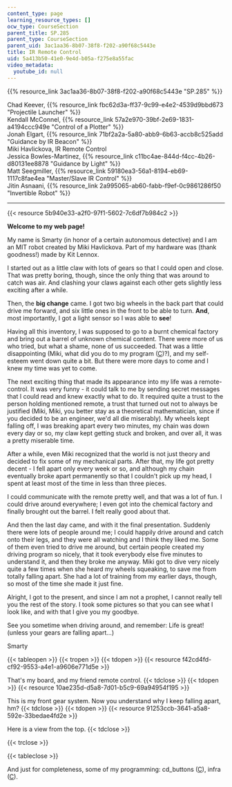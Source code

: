 ```yaml
---
content_type: page
learning_resource_types: []
ocw_type: CourseSection
parent_title: SP.285
parent_type: CourseSection
parent_uid: 3ac1aa36-8b07-38f8-f202-a90f68c5443e
title: IR Remote Control
uid: 5a413b50-41e0-9e4d-b05a-f275e8a55fac
video_metadata:
  youtube_id: null
---
```


{{% resource_link 3ac1aa36-8b07-38f8-f202-a90f68c5443e "SP.285" %}}

Chad Keever, {{% resource_link fbc62d3a-ff37-9c99-e4e2-4539d9bbd673 "Projectile Launcher" %}}  
Kendall McConnel, {{% resource_link 57a2e970-39bf-2e69-1831-a4194ccc949e "Control of a Plotter" %}}  
Jonah Elgart, {{% resource_link 71bf2a2a-5a80-abb9-6b63-accb8c525add "Guidance by IR Beacon" %}}  
Miki Havlickova, IR Remote Control  
Jessica Bowles-Martinez, {{% resource_link c11bc4ae-844d-f4cc-4b26-d80131ee8878 "Guidance by Light" %}}  
Matt Seegmiller, {{% resource_link 59180ea3-56a1-8194-eb69-1117c8fae4ea "Master/Slave IR Control" %}}  
Jitin Asnaani, {{% resource_link 2a995065-ab60-fabb-f9ef-0c9861286f50 "Invertible Robot" %}}

* * *

{{< resource 5b940e33-a2f0-97f1-5602-7c6df7b984c2 >}}

**Welcome to my web page!**

My name is Smarty (in honor of a certain autonomous detective) and I am an MIT robot created by Miki Havlickova. Part of my hardware was (thank goodness!) made by Kit Lennox.

I started out as a little claw with lots of gears so that I could open and close. That was pretty boring, though, since the only thing that was around to catch was air. And clashing your claws against each other gets slightly less exciting after a while.

Then, the **big change** came. I got two big wheels in the back part that could drive me forward, and six little ones in the front to be able to turn. **And**, most importantly, I got a light sensor so I was able to **see**!

Having all this inventory, I was supposed to go to a burnt chemical factory and bring out a barrel of unknown chemical content. There were more of us who tried, but what a shame, none of us succeeded. That was a little disappointing (Miki, what did you do to my program ([C](./resolveuid/91f53f1073a32a50657f239efca9111c))?), and my self-esteem went down quite a bit. But there were more days to come and I knew my time was yet to come.

The next exciting thing that made its appearance into my life was a remote-control. It was very funny - it could talk to me by sending secret messages that I could read and knew exactly what to do. It required quite a trust to the person holding mentioned remote, a trust that turned out not to always be justified (Miki, Miki, you better stay as a theoretical mathematician, since if you decided to be an engineer, we'd all die miserably). My wheels kept falling off, I was breaking apart every two minutes, my chain was down every day or so, my claw kept getting stuck and broken, and over all, it was a pretty miserable time.

After a while, even Miki recognized that the world is not just theory and decided to fix some of my mechanical parts. After that, my life got pretty decent - I fell apart only every week or so, and although my chain eventually broke apart permanently so that I couldn't pick up my head, I spent at least most of the time in less than three pieces.

I could communicate with the remote pretty well, and that was a lot of fun. I could drive around everywhere; I even got into the chemical factory and finally brought out the barrel. I felt really good about that.

And then the last day came, and with it the final presentation. Suddenly there were lots of people around me; I could happily drive around and catch onto their legs, and they were all watching and I think they liked me. Some of them even tried to drive me around, but certain people created my driving program so nicely, that it took everybody else five minutes to understand it, and then they broke me anyway. Miki got to dive very nicely quite a few times when she heard my wheels squeaking, to save me from totally falling apart. She had a lot of training from my earlier days, though, so most of the time she made it just fine.

Alright, I got to the present, and since I am not a prophet, I cannot really tell you the rest of the story. I took some pictures so that you can see what I look like, and with that I give you my goodbye.

See you sometime when driving around, and remember: Life is great! (unless your gears are falling apart...)

Smarty

{{< tableopen >}}
{{< tropen >}}
{{< tdopen >}}
{{< resource f42cd4fd-cf92-9553-a4e1-a9606e771d5e >}}  
  
That's my board, and my friend remote control.
{{< tdclose >}}
{{< tdopen >}}
{{< resource 10ae235d-d5a8-7d01-b5c9-69a94954f195 >}}  
  
This is my front gear system. Now you understand why I keep falling apart, hm?
{{< tdclose >}}
{{< tdopen >}}
{{< resource 91253ccb-3641-a5a8-592e-33bedae4fd2e >}}  
  
Here is a view from the top.
{{< tdclose >}}

{{< trclose >}}

{{< tableclose >}}

And just for completeness, some of my programming: cd\_buttons ([C](./resolveuid/e5fa22e32755126dd67b9c20133af89f)), infra ([C](./resolveuid/ff49fe339d9696d35bde262b82c13927)).